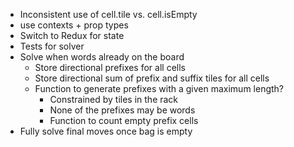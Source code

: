 - Inconsistent use of cell.tile vs. cell.isEmpty
- use contexts + prop types
- Switch to Redux for state
- Tests for solver
- Solve when words already on the board
    - Store directional prefixes for all cells
    - Store directional sum of prefix and suffix tiles for all cells
    - Function to generate prefixes with a given maximum length?
        - Constrained by tiles in the rack
        - None of the prefixes may be words
        - Function to count empty prefix cells
- Fully solve final moves once bag is empty